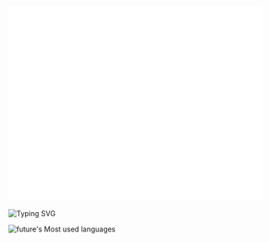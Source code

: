 <!--[![future's GitHub stats](https://github-readme-stats.vercel.app/api?username=future73807)](https://github.com/anuraghazra/github-readme-stats)-->

![Metrics](/github-metrics.svg)

![Typing SVG](https://readme-typing-svg.demolab.com/?lines=活的像个旁观者,会轻松很多.;再等等,山南水北,我一定陪你去.;风雨里做个大人,阳光下做个孩子.)

![future's Most used languages](https://github-readme-stats.vercel.app/api/top-langs/?username=future73807&layout=compact&hide_border=true&langs_count=10)
